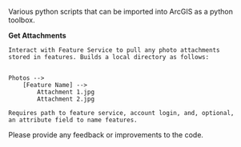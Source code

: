 Various python scripts that can be imported into ArcGIS
as a python toolbox.

**Get Attachments**
~~~~~~
Interact with Feature Service to pull any photo attachments
stored in features. Builds a local directory as follows:


Photos -->
    [Feature Name] -->
        Attachment 1.jpg
        Attachment 2.jpg

Requires path to feature service, account login, and, optional,
an attribute field to name features.

~~~~~~
Please provide any feedback or improvements to the code.
